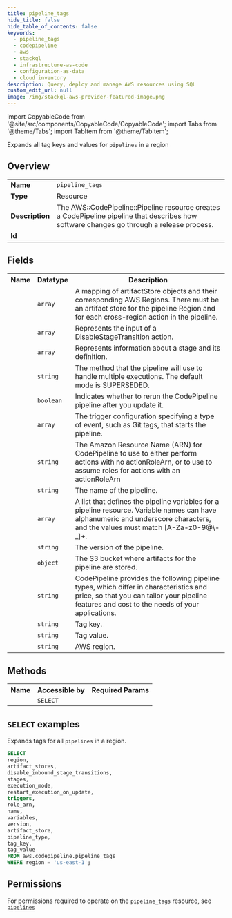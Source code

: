 ```yaml
---
title: pipeline_tags
hide_title: false
hide_table_of_contents: false
keywords:
  - pipeline_tags
  - codepipeline
  - aws
  - stackql
  - infrastructure-as-code
  - configuration-as-data
  - cloud inventory
description: Query, deploy and manage AWS resources using SQL
custom_edit_url: null
image: /img/stackql-aws-provider-featured-image.png
---
```


import CopyableCode from '@site/src/components/CopyableCode/CopyableCode';
import Tabs from '@theme/Tabs';
import TabItem from '@theme/TabItem';

Expands all tag keys and values for <code>pipelines</code> in a region

## Overview
<table>
<tbody>
<tr><td><b>Name</b></td><td><code>pipeline_tags</code></td></tr>
<tr><td><b>Type</b></td><td>Resource</td></tr>
<tr><td><b>Description</b></td><td>The AWS::CodePipeline::Pipeline resource creates a CodePipeline pipeline that describes how software changes go through a release process.</td></tr>
<tr><td><b>Id</b></td><td><CopyableCode code="aws.codepipeline.pipeline_tags" /></td></tr>
</tbody>
</table>

## Fields
<table>
<tbody>
<tr><th>Name</th><th>Datatype</th><th>Description</th></tr><tr><td><CopyableCode code="artifact_stores" /></td><td><code>array</code></td><td>A mapping of artifactStore objects and their corresponding AWS Regions. There must be an artifact store for the pipeline Region and for each cross-region action in the pipeline.</td></tr>
<tr><td><CopyableCode code="disable_inbound_stage_transitions" /></td><td><code>array</code></td><td>Represents the input of a DisableStageTransition action.</td></tr>
<tr><td><CopyableCode code="stages" /></td><td><code>array</code></td><td>Represents information about a stage and its definition.</td></tr>
<tr><td><CopyableCode code="execution_mode" /></td><td><code>string</code></td><td>The method that the pipeline will use to handle multiple executions. The default mode is SUPERSEDED.</td></tr>
<tr><td><CopyableCode code="restart_execution_on_update" /></td><td><code>boolean</code></td><td>Indicates whether to rerun the CodePipeline pipeline after you update it.</td></tr>
<tr><td><CopyableCode code="triggers" /></td><td><code>array</code></td><td>The trigger configuration specifying a type of event, such as Git tags, that starts the pipeline.</td></tr>
<tr><td><CopyableCode code="role_arn" /></td><td><code>string</code></td><td>The Amazon Resource Name (ARN) for CodePipeline to use to either perform actions with no actionRoleArn, or to use to assume roles for actions with an actionRoleArn</td></tr>
<tr><td><CopyableCode code="name" /></td><td><code>string</code></td><td>The name of the pipeline.</td></tr>
<tr><td><CopyableCode code="variables" /></td><td><code>array</code></td><td>A list that defines the pipeline variables for a pipeline resource. Variable names can have alphanumeric and underscore characters, and the values must match &#91;A-Za-z0-9@\-_&#93;+.</td></tr>
<tr><td><CopyableCode code="version" /></td><td><code>string</code></td><td>The version of the pipeline.</td></tr>
<tr><td><CopyableCode code="artifact_store" /></td><td><code>object</code></td><td>The S3 bucket where artifacts for the pipeline are stored.</td></tr>
<tr><td><CopyableCode code="pipeline_type" /></td><td><code>string</code></td><td>CodePipeline provides the following pipeline types, which differ in characteristics and price, so that you can tailor your pipeline features and cost to the needs of your applications.</td></tr>
<tr><td><CopyableCode code="tag_key" /></td><td><code>string</code></td><td>Tag key.</td></tr>
<tr><td><CopyableCode code="tag_value" /></td><td><code>string</code></td><td>Tag value.</td></tr>
<tr><td><CopyableCode code="region" /></td><td><code>string</code></td><td>AWS region.</td></tr>
</tbody>
</table>

## Methods

<table>
<tbody>
  <tr>
    <th>Name</th>
    <th>Accessible by</th>
    <th>Required Params</th>
  </tr>
  <tr>
    <td><CopyableCode code="list_resources" /></td>
    <td><code>SELECT</code></td>
    <td><CopyableCode code="region" /></td>
  </tr>
</tbody>
</table>

## `SELECT` examples
Expands tags for all <code>pipelines</code> in a region.
```sql
SELECT
region,
artifact_stores,
disable_inbound_stage_transitions,
stages,
execution_mode,
restart_execution_on_update,
triggers,
role_arn,
name,
variables,
version,
artifact_store,
pipeline_type,
tag_key,
tag_value
FROM aws.codepipeline.pipeline_tags
WHERE region = 'us-east-1';
```


## Permissions

For permissions required to operate on the <code>pipeline_tags</code> resource, see <a href="/services/codepipeline/pipelines/#permissions"><code>pipelines</code></a>


